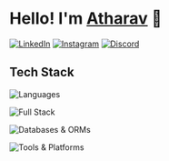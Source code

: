 # Hello! I'm [Atharav](https://atharav.vercel.app/) 👋

[![LinkedIn](https://skillicons.dev/icons?i=linkedin)](https://linkedin.com/in/darshanb05)
[![Instagram](https://skillicons.dev/icons?i=instagram)](https://instagram.com/atharav._.pujari)
[![Discord](https://skillicons.dev/icons?i=discord)](https://discord.com/users/1073627660435079269)

## Tech Stack

![Languages](https://skillicons.dev/icons?i=js,ts,python,html,css,c,)

![Full Stack](https://skillicons.dev/icons?i=nextjs,react,tailwind,nodejs,express,flask)

![Databases & ORMs](https://skillicons.dev/icons?i=mongodb,mysql,postgres,sqlite)

![Tools & Platforms](https://skillicons.dev/icons?i=vscode,figma,ps,linux,vercel,netlify,arduino,git)
